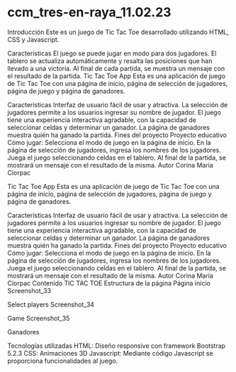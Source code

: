 # ccm_tres-en-raya_11.02.23
Introducción
Este es un juego de Tic Tac Toe desarrollado utilizando HTML, CSS y Javascript.

Características
El juego se puede jugar en modo para dos jugadores.
El tablero se actualiza automáticamente y resalta las posiciones que han llevado a una victoria.
Al final de cada partida, se muestra un mensaje con el resultado de la partida.
Tic Tac Toe App
Esta es una aplicación de juego de Tic Tac Toe con una página de inicio, página de selección de jugadores, página de juego y página de ganadores.

Características
Interfaz de usuario fácil de usar y atractiva.
La selección de jugadores permite a los usuarios ingresar su nombre de jugador.
El juego tiene una experiencia interactiva agradable, con la capacidad de seleccionar celdas y determinar un ganador.
La página de ganadores muestra quién ha ganado la partida.
Fines del proyecto
Proyecto educativo
Cómo jugar:
Selecciona el modo de juego en la página de inicio.
En la página de selección de jugadores, ingresa los nombres de los jugadores.
Juega el juego seleccionando celdas en el tablero.
Al final de la partida, se mostrará un mensaje con el resultado de la misma.
Autor
Corina Maria Ciorpac

Tic Tac Toe App
Esta es una aplicación de juego de Tic Tac Toe con una página de inicio, página de selección de jugadores, página de juego y página de ganadores.

Características
Interfaz de usuario fácil de usar y atractiva.
La selección de jugadores permite a los usuarios ingresar su nombre de jugador.
El juego tiene una experiencia interactiva agradable, con la capacidad de seleccionar celdas y determinar un ganador.
La página de ganadores muestra quién ha ganado la partida.
Fines del proyecto
Proyecto educativo
Cómo jugar:
Selecciona el modo de juego en la página de inicio.
En la página de selección de jugadores, ingresa los nombres de los jugadores.
Juega el juego seleccionando celdas en el tablero.
Al final de la partida, se mostrará un mensaje con el resultado de la misma.
Autor
Corina Maria Ciorpac
Contenido
TIC TAC TOE
Estructura de la página
Página inicio
Screenshot_33

Select players
Screenshot_34

Game
Screenshot_35

Ganadores

Tecnologías utilizadas
HTML: Diseño responsive con framework Bootstrap 5.2.3
CSS: Animaciones 3D
Javascript: Mediante código Javascript se proporciona funcionalidades al juego.
